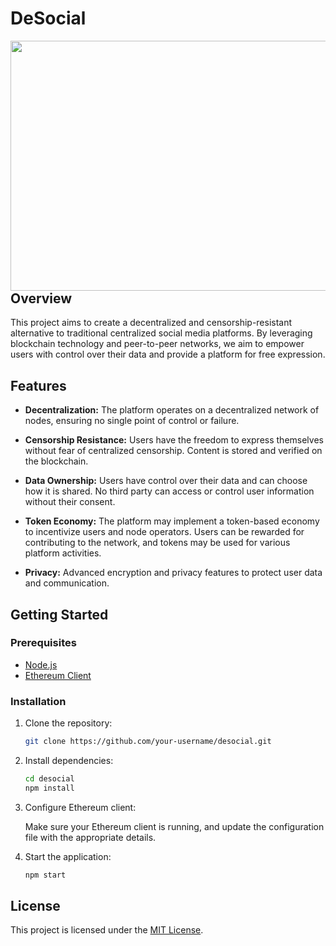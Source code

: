 # DeSocial
<a href="url"><img src="https://github.com/rishii100/DeSocial/assets/98979613/37387db3-1d24-49df-a895-4fa0ba3ecc31" align="left" height="400" width="1000" ></a>

## Overview

This project aims to create a decentralized and censorship-resistant alternative to traditional centralized social media platforms. By leveraging blockchain technology and peer-to-peer networks, we aim to empower users with control over their data and provide a platform for free expression.

## Features

- **Decentralization:** The platform operates on a decentralized network of nodes, ensuring no single point of control or failure.
  
- **Censorship Resistance:** Users have the freedom to express themselves without fear of centralized censorship. Content is stored and verified on the blockchain.

- **Data Ownership:** Users have control over their data and can choose how it is shared. No third party can access or control user information without their consent.

- **Token Economy:** The platform may implement a token-based economy to incentivize users and node operators. Users can be rewarded for contributing to the network, and tokens may be used for various platform activities.

- **Privacy:** Advanced encryption and privacy features to protect user data and communication.

## Getting Started

### Prerequisites

- [Node.js](https://nodejs.org/)
- [Ethereum Client](https://ethereum.org/)

### Installation

1. Clone the repository:

    ```bash
    git clone https://github.com/your-username/desocial.git
    ```

2. Install dependencies:

    ```bash
    cd desocial
    npm install
    ```

3. Configure Ethereum client:

    Make sure your Ethereum client is running, and update the configuration file with the appropriate details.

4. Start the application:

    ```bash
    npm start
    ```
    
## License

This project is licensed under the [MIT License](LICENSE).

